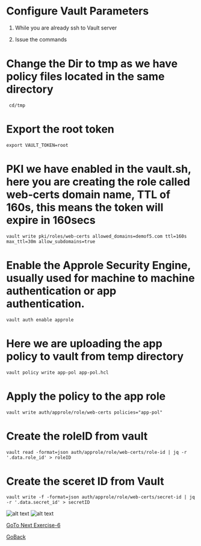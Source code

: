# Configure Vault Parameters


1. While you are already ssh to Vault server

2. Issue the commands
# Change the Dir to tmp as we have policy files located in the same directory
``` cd/tmp``` 
# Export the root token 
```export VAULT_TOKEN=root```
# PKI we have enabled in the vault.sh, here you are creating the role called web-certs domain name, TTL of 160s, this means the token will expire in 160secs 
```vault write pki/roles/web-certs allowed_domains=demof5.com ttl=160s max_ttl=30m allow_subdomains=true ```
# Enable the Approle Security Engine, usually used for machine to machine authentication or app authentication.
```vault auth enable approle```
# Here we are uploading the app policy to vault from temp directory
```vault policy write app-pol app-pol.hcl```
# Apply the policy to the app role
```vault write auth/approle/role/web-certs policies="app-pol"```
# Create the roleID from vault
```vault read -format=json auth/approle/role/web-certs/role-id | jq -r '.data.role_id' > roleID```
# Create the sceret ID from Vault
```vault write -f -format=json auth/approle/role/web-certs/secret-id | jq -r '.data.secret_id' > secretID```

   ![alt text](../../../../../../images/cfg1.png)
   ![alt text](../../../../../../images/cfg2.png)

[GoTo Next Exercise-6](7-ex)

[GoBack](../README.md)
